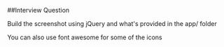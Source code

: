 ##Interview Question

Build the screenshot using jQuery and what's provided in the app/ folder

You can also use font awesome for some of the icons
<link rel="stylesheet" href="https://maxcdn.bootstrapcdn.com/font-awesome/4.5.0/css/font-awesome.min.css"/>
